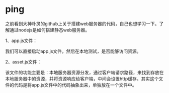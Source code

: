 # ping
之前看到大神朴灵的github上关于搭建web服务器的代码，自己也想学习一下。了解通过nodejs是如何搭建静态web服务器。

1、app.js文件：

我们可以直接启动app.js文件，然后在本地测试，是否能够访问资源。

2、asset.js文件：

该文件的功能主要是：本地服务器资源分发，通过客户端请求路径，来找到存放在本地服务器中的资源，并将资源响应给客户端，中间会设置http缓存。其实这个文件的代码是将app.js文件中的代码抽象出来，单独放在一个文件中。

